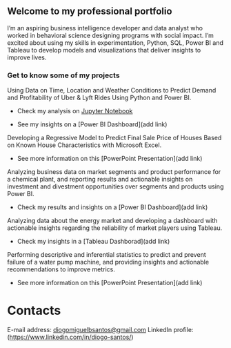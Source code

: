 ## Welcome to my professional portfolio

I’m an aspiring business intelligence developer and data analyst who worked in behavioral science designing programs with social impact. I’m excited about using my skills in experimentation, Python, SQL, Power BI and Tableau to develop models and visualizations that deliver insights to improve lives.

### Get to know some of my projects

Using Data on Time, Location and Weather Conditions to Predict Demand and Profitability of Uber & Lyft Rides Using Python and Power BI.

   - Check my analysis on [Jupyter Notebook](https://github.com/diogo-m-santos/diogo-m-santos.github.io/blob/master/Capstone%20Project%202.ipynb)

   - See my insights on a [Power BI Dashboard](add link)

Developing a Regressive Model to Predict Final Sale Price of Houses Based on Known House Characteristics with Microsoft Excel.

   - See more information on this [PowerPoint Presentation](add link)

Analyzing business data on market segments and product performance for a chemical plant, and reporting results and actionable insights on investment and divestment opportunities over segments and products using Power BI.

   - Check my results and insights on a [Power BI Dashboard](add link)

Analyzing data about the energy market and developing a dashboard with actionable insights regarding the reliability of market players using Tableau.

   - Check my insights in a [Tableau Dashborad](add link)

Performing descriptive and inferential statistics to predict and prevent failure of a water pump machine, and providing insights and actionable recommendations to improve metrics.

   - See more information on this [PowerPoint Presentation](add link)

# Contacts

E-mail address: diogomiguelbsantos@gmail.com
LinkedIn profile: (https://www.linkedin.com/in/diogo-santos/)
